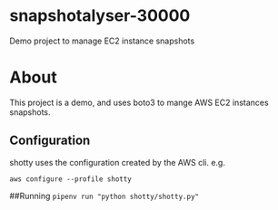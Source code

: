 # snapshotalyser-30000
Demo project to manage EC2 instance snapshots
# About
This project is a demo, and uses boto3 to mange AWS EC2 instances snapshots.

## Configuration

shotty uses the configuration created by the AWS cli. e.g.

`aws configure --profile shotty`

##Running
`pipenv run "python shotty/shotty.py"`
